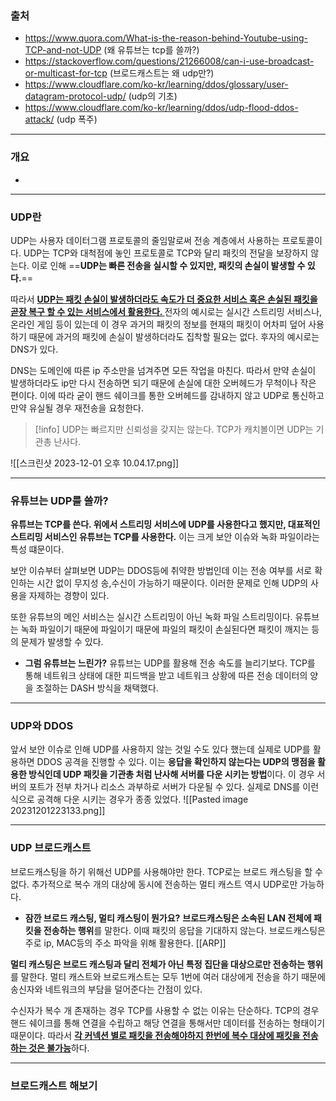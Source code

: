 ### 출처
* https://www.quora.com/What-is-the-reason-behind-Youtube-using-TCP-and-not-UDP  (왜 유튜브는 tcp를 쓸까?)
* https://stackoverflow.com/questions/21266008/can-i-use-broadcast-or-multicast-for-tcp (브로드캐스트는 왜 udp만?)
* https://www.cloudflare.com/ko-kr/learning/ddos/glossary/user-datagram-protocol-udp/ (udp의 기초)
* https://www.cloudflare.com/ko-kr/learning/ddos/udp-flood-ddos-attack/ (udp 폭주)
____
### 개요
* 
___
### UDP란
UDP는 사용자 데이터그램 프로토콜의 줄임말로써 전송 계층에서 사용하는 프로토콜이다. UDP는 TCP와 대척점에 놓인 프로토콜로 TCP와 달리 패킷의 전달을 보장하지 않는다. 이로 인해 ==**UDP는 빠른 전송을 실시할 수 있지만, 패킷의 손실이 발생할 수 있다.**==

따라서 <b><u>UDP는 패킷 손실이 발생하더라도 속도가 더 중요한 서비스 혹은 손실된 패킷을 곧장 복구 할 수 있는 서비스에서 활용한다. </u></b> 전자의 예시로는 실시간 스트리밍 서비스나, 온라인 게임 등이 있는데 이 경우 과거의 패킷의 정보를 현재의 패킷이 어차피 덮어 사용하기 때문에 과거의 패킷에 손실이 발생하더라도 집착할 필요는 없다. 후자의 예시로는 DNS가 있다.

DNS는 도메인에 따른 ip 주소만을 넘겨주면 모든 작업을 마친다. 따라서  만약 손실이 발생하더라도 ip만 다시 전송하면 되기 때문에 손실에 대한 오버헤드가 무척이나 작은 편이다. 이에 따라 굳이 핸드 쉐이크를 통한 오버헤드를 감내하지 않고 UDP로 통신하고 만약 유실될 경우 재전송을 요청한다.

> [!info]
> UDP는 빠르지만 신뢰성을 갖지는 않는다. TCP가 캐치볼이면 UDP는 기관총 난사다.

![[스크린샷 2023-12-01 오후 10.04.17.png]]

___
### 유튜브는 UDP를 쓸까?
**유튜브는 TCP를 쓴다. 위에서 스트리밍 서비스에 UDP를 사용한다고 했지만, 대표적인 스트리밍 서비스인 유튜브는 TCP를 사용한다.** 이는 크게 보안 이슈와 녹화 파일이라는 특성 떄문이다.

보안 이슈부터 살펴보면 UDP는 DDOS등에 취약한 방법인데 이는 전송 여부를 서로 확인하는 시간 없이 무지성 송,수신이 가능하기 때문이다. 이러한 문제로 인해 UDP의 사용을 자제하는 경향이 있다.

또한 유튜브의 메인 서비스는 실시간 스트리밍이 아닌 녹화 파일 스트리밍이다. 유튜브는 녹화 파일이기 때문에 파일이기 때문에 파일의 패킷이 손실된다면 패킷이 깨지는 등의 문제가 발생할 수 있다.  

* **그럼 유튜브는 느린가?**
유튜브는  UDP를 활용해 전송 속도를 늘리기보다. TCP를 통해 네트워크 상태에 대한 피드백을 받고 네트워크 상황에 따른 전송 데이터의 양을 조절하는  DASH 방식을 채택했다.
___
### UDP와 DDOS
앞서 보안 이슈로 인해  UDP를 사용하지 않는 것일 수도 있다 했는데 실제로 UDP를 활용하면 DDOS 공격을 진행할 수 있다. 이는 **응답을 확인하지 않는다는 UDP의 맹점을 활용한 방식인데 UDP 패킷을 기관총 처럼 난사해 서버를 다운 시키는 방법**이다. 이 경우 서버의 포트가 전부 차거나 리소스 과부하로 서버가 다운될 수 있다. 실제로 DNS를 이런 식으로 공격해 다운 시키는 경우가 종종 있었다.
![[Pasted image 20231201223133.png]]
___
### UDP 브로드캐스트
브로드캐스팅을 하기 위해선 UDP를 사용해야만 한다.  TCP로는 브로드 캐스팅을 할 수 없다. 추가적으로 복수 개의 대상에 동시에 전송하는 멀티 캐스트 역시 UDP로만 가능하다.

* **잠깐 브로드 캐스팅, 멀티 캐스팅이 뭔가요?**
**브로드캐스팅은 소속된 LAN 전체에 패킷을 전송하는 행위**를 말한다. 이때 패킷의 응답을 기대하지 않는다. 브로드캐스팅은 주로 ip, MAC등의 주소 파악을 위해 활용한다. [[ARP]]

**멀티 캐스팅은 브로드 캐스팅과 달리 전체가 아닌 특정 집단을 대상으로만 전송하는 행위**를 말한다. 멀티 캐스트와 브로드캐스트는 모두 1번에 여러 대상에게 전송을 하기 때문에 송신자와 네트워크의 부담을 덜어준다는 간점이 있다.

수신자가 복수 개 존재하는 경우 TCP를 사용할 수 없는 이유는 단순하다.  TCP의 경우 핸드 쉐이크를 통해 연결을 수립하고 해당 연결을 통해서만 데이터를 전송하는 형태이기 때문이다. 따라서  <u><b>각 커넥션 별로 패킷을 전송해야하지 한번에 복수 대상에 패킷을 전송하는 것은 불가능</b></u>하다.
___
### 브로드캐스트 해보기
